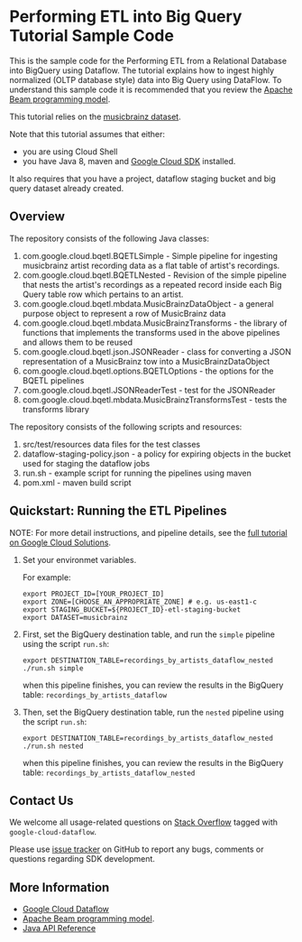 # Performing ETL into Big Query Tutorial Sample Code

This is the sample code for the Performing ETL from a Relational Database into BigQuery using Dataflow.  The tutorial explains how to ingest highly normalized (OLTP database style) data into Big Query using DataFlow. To understand this sample code it is recommended that you review the [Apache Beam programming model](https://beam.apache.org/documentation/programming-guide/). 

This tutorial relies on the [musicbrainz dataset](https://musicbrainz.org/doc/MusicBrainz_Database). 

Note that this tutorial assumes that either:
* you are using Cloud Shell
* you have Java 8, maven and [Google Cloud SDK](https://cloud.google.com/sdk/docs/) installed.  

It also requires that you have a project, dataflow staging bucket and big query dataset already created. 


## Overview

The repository consists of the following Java classes: 

1. com.google.cloud.bqetl.BQETLSimple - Simple pipeline for ingesting musicbrainz artist recording data as a flat table of artist's recordings.
2. com.google.cloud.bqetl.BQETLNested - Revision of the simple pipeline that nests the artist's recordings as a repeated record inside each Big Query table row which pertains to an artist.
3. com.google.cloud.bqetl.mbdata.MusicBrainzDataObject - a general purpose object to represent a row of MusicBrainz data
4. com.google.cloud.bqetl.mbdata.MusicBrainzTransforms - the library of functions that implements the transforms used in the above pipelines and allows them to be reused
5. com.google.cloud.bqetl.json.JSONReader - class for converting a JSON representation of a MusicBrainz tow into a MusicBrainzDataObject
6. com.google.cloud.bqetl.options.BQETLOptions - the options for the BQETL pipelines
7. com.google.cloud.bqetl.JSONReaderTest - test for the JSONReader
8. com.google.cloud.bqetl.mbdata.MusicBrainzTransformsTest - tests the transforms library

The repository consists of the following scripts and resources: 

1. src/test/resources data files for the test classes 
1. dataflow-staging-policy.json - a policy for expiring objects in the bucket used for staging the dataflow jobs
1. run.sh - example script for running the pipelines using maven
1. pom.xml - maven build script 
 

## Quickstart: Running the ETL Pipelines

NOTE: For more detail instructions, and pipeline details, see the [full tutorial on Google Cloud Solutions](https://cloud.google.com/solutions/performing-etl-from-relational-database-into-bigquery). 

1. Set your environmet variables.  

   For example: 

     ```shell
     export PROJECT_ID=[YOUR_PROJECT_ID]
     export ZONE=[CHOOSE_AN_APPROPRIATE_ZONE] # e.g. us-east1-c
     export STAGING_BUCKET=${PROJECT_ID}-etl-staging-bucket
     export DATASET=musicbrainz
     
     ```

1. First, set the BigQuery destination table, and run the `simple` pipeline using the script `run.sh`:

     ```shell
     export DESTINATION_TABLE=recordings_by_artists_dataflow_nested
     ./run.sh simple
     ```
     
   when this pipeline finishes, you can review the results in the BigQuery table: `recordings_by_artists_dataflow`

1. Then, set the BigQuery destination table, run the `nested` pipeline using the script `run.sh`:

     ```shell
     export DESTINATION_TABLE=recordings_by_artists_dataflow_nested
     ./run.sh nested
     ```
    when this pipeline finishes, you can review the results in the BigQuery table: `recordings_by_artists_dataflow_nested`

## Contact Us

We welcome all usage-related questions on [Stack Overflow](http://stackoverflow.com/questions/tagged/google-cloud-dataflow)
tagged with `google-cloud-dataflow`.

Please use [issue tracker](https://github.com/GoogleCloudPlatform/bqii-dataflow/issues)
on GitHub to report any bugs, comments or questions regarding SDK development.

## More Information

* [Google Cloud Dataflow](https://cloud.google.com/dataflow/)
* [Apache Beam programming model](https://beam.apache.org/documentation/programming-guide/).
* [Java API Reference](https://cloud.google.com/dataflow/java-sdk/JavaDoc/index)
